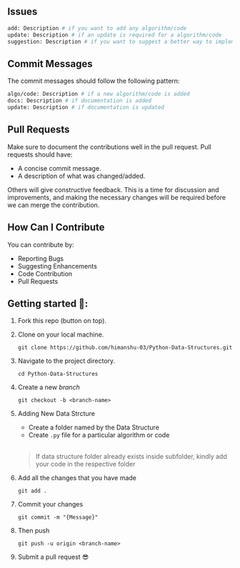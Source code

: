 ## Issues

```bash
add: Description # if you want to add any algorithm/code
update: Description # if an update is required for a algorithm/code
suggestion: Description # if you want to suggest a better way to implement a algorithm/code
```

## Commit Messages

The commit messages should follow the following pattern:

```bash
algo/code: Description # if a new algorithm/code is added
docs: Description # if documentation is added
update: Description # if documentation is updated
```

## Pull Requests

Make sure to document the contributions well in the pull request.
Pull requests should have:

- A concise commit message.
- A description of what was changed/added.

Others will give constructive feedback.
This is a time for discussion and improvements,
and making the necessary changes will be required before we can
merge the contribution.

## How Can I Contribute

You can contribute by:

- Reporting Bugs
- Suggesting Enhancements
- Code Contribution
- Pull Requests


## Getting started 🤟:

1. Fork this repo (button on top).
   
2. Clone on your local machine.
   
    ```
    git clone https://github.com/himanshu-03/Python-Data-Structures.git
    ```
    
3. Navigate to the project directory.
   
    ```
    cd Python-Data-Structures
    ```
    
4. Create a new *branch*
   
    ```
    git checkout -b <branch-name>
    ```

5. Adding New Data Strcture
   
    - Create a folder named by the Data Structure
    - Create `.py` file for a particular algorithm or code
    <br />
    
    > If data structure folder already exists inside subfolder, kindly add your code in the respective folder
   
6. Add all the changes that you have made
   
   ```
   git add .
   ```
   
7. Commit your changes
    
    ```
    git commit -m "{Message}"
    ```
    
8. Then push
   
    ```
    git push -u origin <branch-name>
    ```

9. Submit a pull request :sunglasses:
